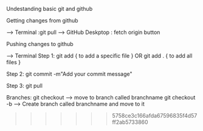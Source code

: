 Undestanding basic git and github 

Getting changes from github 

--> Terminal :git pull
--> GitHub Deskptop : fetch origin button 


Pushing changes to github

--> Terminal 
Step 1:
  git add <filename>  { to add a specific file }
  OR 
  git add . { to add all files }
  
Step 2:
  git commit -m"Add your commit message"
  
Step 3: 
  git pull
  
  
Branches: 
 git checkout <branchname> --> move to branch called branchname
 git checkout -b <branchname> --> Create branch called branchname and move to it 
>>>>>>> 5758ce3c166afda67596835f4d57ff2ab5733860
